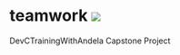 # teamwork <img src="https://travis-ci.com/Simeon979/teamwork.svg?branch=develop" />
DevCTrainingWithAndela Capstone Project
